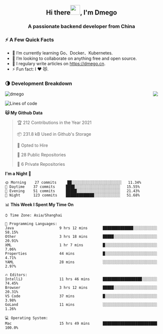 <h2 align="center">Hi there<img src="https://cdn.jsdelivr.net/gh/dmego/images/img/Hi.gif" height="32" />, I'm Dmego </h2>
<h3 align="center">A passionate backend developer from China</h3>

### ⚡️ A Few Quick Facts

<ul>
    <li> 🌱 I’m currently learning Go、Docker、Kubernetes.</li>
    <li> 👯 I’m looking to collaborate on anything free and open source.</li>
    <li> 📝 I regulary write articles on <a href="https://dmego.cn">https://dmego.cn</a>.</li>
    <li> ⚡ Fun fact: I ❤️ 😻.</li>
</ul>

### 🌗 Development Breakdown

<img src="https://komarev.com/ghpvc/?username=dmego" alt="dmego" />

<img align="right" src="https://github-readme-stats.vercel.app/api?username=dmego&show_icons=true&icon_color=1573B3&hide_title=true&text_color=718096&bg_color=00000000&hide_border=true"/>

<!--START_SECTION:waka-->
![Lines of code](https://img.shields.io/badge/From%20Hello%20World%20I%27ve%20Written-228932%20lines%20of%20code-blue)

**🐱 My Github Data** 

> 🏆 212 Contributions in the Year 2021
 > 
> 📦 231.8 kB Used in Github's Storage 
 > 
> 💼 Opted to Hire
 > 
> 📜 28 Public Repositories 
 > 
> 🔑 6 Private Repositories  
 > 
**I'm a Night 🦉** 

```text
🌞 Morning    27 commits     ██░░░░░░░░░░░░░░░░░░░░░░░   11.34% 
🌆 Daytime    37 commits     ████░░░░░░░░░░░░░░░░░░░░░   15.55% 
🌃 Evening    51 commits     █████░░░░░░░░░░░░░░░░░░░░   21.43% 
🌙 Night      123 commits    █████████████░░░░░░░░░░░░   51.68%

```


📊 **This Week I Spent My Time On** 

```text
⌚︎ Time Zone: Asia/Shanghai

💬 Programming Languages: 
Java                     9 hrs 12 mins       ██████████████░░░░░░░░░░░   58.15% 
Other                    3 hrs 18 mins       █████░░░░░░░░░░░░░░░░░░░░   20.91% 
XML                      1 hr 7 mins         █░░░░░░░░░░░░░░░░░░░░░░░░   7.06% 
Properties               44 mins             █░░░░░░░░░░░░░░░░░░░░░░░░   4.71% 
YAML                     28 mins             ░░░░░░░░░░░░░░░░░░░░░░░░░   2.97%

🔥 Editors: 
IntelliJ                 11 hrs 46 mins      ██████████████████░░░░░░░   74.45% 
Browser                  3 hrs 12 mins       █████░░░░░░░░░░░░░░░░░░░░   20.31% 
VS Code                  37 mins             █░░░░░░░░░░░░░░░░░░░░░░░░   3.98% 
GoLand                   11 mins             ░░░░░░░░░░░░░░░░░░░░░░░░░   1.26%

💻 Operating System: 
Mac                      15 hrs 49 mins      █████████████████████████   100.0%

```


<!--END_SECTION:waka-->
